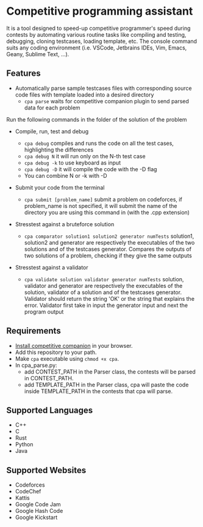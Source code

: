 # Competitive programming assistant

It is a tool designed to speed-up competitive programmer's speed during contests by automating various routine tasks like compiling and testing, debugging, cloning testcases, loading template, etc. The console command suits any coding environment (i.e. VSCode, Jetbrains IDEs, Vim, Emacs, Geany, Sublime Text, ...).

## Features

- Automatically parse sample testcases files with corresponding source code files with template loaded into a desired directory
   - `cpa parse` waits for competitive companion plugin to send parsed data for each problem

Run the following commands in the folder of the solution of the problem

- Compile, run, test and debug
   - `cpa debug` compiles and runs the code on all the test cases, highlighting the differences
   - `cpa debug N` it will run only on the N-th test case
   - `cpa debug -k` to use keyboard as input
   - `cpa debug -D` it will compile the code with the -D flag
   - You can combine N or -k with -D

- Submit your code from the terminal
   - `cpa submit [problem_name]` submit a problem on codeforces, if problem_name is not specified, it will submit the name of the directory you are using this command in (with the .cpp extension)
   
- Stresstest against a bruteforce solution
   - `cpa comparator solution1 solution2 generator numTests` solution1, solution2 and generator are respectively the executables of the two solutions and of the testcases generator. Compares the outputs of two solutions of a problem, checking if they give the same outputs

- Stresstest against a validator
   - `cpa validate solution validator generator numTests` solution, validator and generator are respectively the executables of the solution, validator of a solution and of the testcases generator. Validator should return the string 'OK' or the string that explains the error. Validator first take in input the generator input and next the program output


## Requirements

- [Install competitive companion](https://github.com/jmerle/competitive-companion#readme)
   in your browser.
- Add this repository to your path.
- Make `cpa` executable using `chmod +x cpa`.
- In cpa_parse.py:
   - add CONTEST_PATH in the Parser class, the contests will be parsed in CONTEST_PATH.
   - add TEMPLATE_PATH in the Parser class, cpa will paste the code inside TEMPLATE_PATH in the contests that cpa will parse.

## Supported Languages

- C++
- C
- Rust
- Python
- Java

## Supported Websites

- Codeforces
- CodeChef
- Kattis
- Google Code Jam
- Google Hash Code
- Google Kickstart
